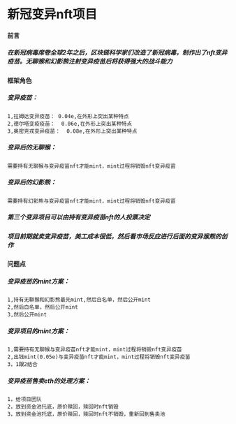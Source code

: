 # 新冠变异nft项目

#### 前言
##### 在新冠病毒席卷全球2年之后，区块链科学家们改造了新冠病毒，制作出了nft变异疫苗。无聊猴和幻影熊注射变异疫苗后将获得强大的战斗能力


#### 框架角色

##### 变异疫苗：
    1,拉姆达变异疫苗： 0.04e,在外形上突出某种特点
    2,德尔塔变疫疫苗：  0.06e,在外形上突出某种特点
    3,奥密克戎变异疫苗：  0.08e,在外形上突出某种特点


##### 变异后的无聊猴：
    需要持有无聊猴与变异疫苗nft才能mint，mint过程将销毁nft变异疫苗

##### 变异后的幻影熊：
    需要持有幻影熊与变异疫苗nft才能mint，mint过程将销毁nft变异疫苗

##### 第三个变异项目可以由持有变异疫苗nft的人投票决定


##### 项目前期就卖变异疫苗，美工成本很低，然后看市场反应进行后面的变异猴熊的创作

#### 问题点

##### 变异疫苗的mint方案：
    1,持有无聊猴和幻影熊最先mint,然后白名单，然后公开mint
    2,然后白名单，然后公开mint
    3,然后公开mint
##### 变异项目的mint方案：
    1,需要持有无聊猴与变异疫苗nft才能mint，mint过程将销毁nft变异疫苗
    2,出钱mint(0.05e)与变异疫苗nft才能mint，mint过程将销毁nft变异疫苗
    3，1跟2结合
##### 变异疫苗售卖eth的处理方案：
    1，给项目团队
    2，放到资金池托底，原价赎回，赎回时nft销毁
    3，放到资金池托底，原价赎回，赎回时nft不销毁，重新回到售卖池

